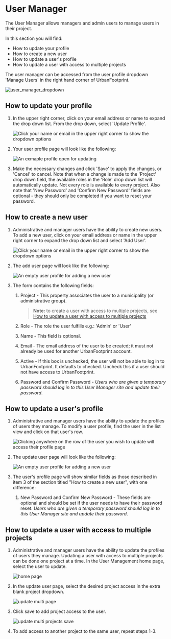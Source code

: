 # User Manager

The User Manager allows managers and admin users to manage users in their project.

In this section you will find:

* How to update your profile
* How to create a new user
* How to update a user's profile
* How to update a user with access to multiple projects

The user manager can be accessed from the user profile dropdown 'Manage Users' in the right hand corner of UrbanFootprint.

![user_manager_dropdown](images/manage_users_dropdown.png)

## How to update your profile


1. In the upper right corner, click on your email address or name to expand the drop down list. From the drop down, select 'Update Profile'.


    ![Click your name or email in the upper right corner to show the dropdown options](images/user_manager_update_profile_link.png)


2. Your user profile page will look like the following:

    ![An exmaple profile open for updating](images/user_manager_update_profile_page.png)

3. Make the necessary changes and click 'Save' to apply the changes, or 'Cancel' to cancel. Note that when a change is made to the 'Project' drop down field,
the available roles in the 'Role' drop down list will automatically update. Not every role is available to every project. Also note that 'New Password' and
'Confirm New Password' fields are optional - they should only be completed if you want to reset your password.

## How to create a new user

1. Administrative and manager users have the ability to create new users. To add a new user, click on your email address or name in the upper right corner to
expand the drop down list and select 'Add User'.

    ![Click your name or email in the upper right corner to show the dropdown options](images/user_manager_add_user_link.png)

2. The add user page will look like the following:

    ![An empty user profile for adding a new user](images/user_manager_add_user_page.png)

3. The form contains the following fields:
    1. Project - This property associates the user to a municipality (or administrative group).

        >**Note:** to create a user with access to multiple projects, see [How to update a user with access to multiple projects](/user_manager/#how-to-update-a-user-with-access-to-multiple-projects)

    2. Role - The role the user fulfills e.g.: 'Admin' or 'User'
    3. Name - This field is optional.
    4. Email - The email address of the user to be created; it must not already be used for another UrbanFootprint account.
    5. Active - If this box is unchecked, the user will not be able to log in to UrbanFootprint. It defaults to checked. Uncheck this if a user should not have
access to UrbanFootprint.
    6. Password and Confirm Password - _Users who are given a temporary password should log in to this User Manager site and update their password_.

## How to update a user's profile

1. Administrative and manager users have the ability to update the profiles of users they manage. To modify a user profile, find the user in the list view and
click on that user's row.

    ![Clicking anywhere on the row of the user you wish to update will access their profile page](images/user_manager_select_user_from_list.png)

2. The update user page will look like the following:

    ![An empty user profile for adding a new user](images/user_manager_update_user_page.png)

3. The user's profile page will show similar fields as those described in item 3 of the section titled "How to create a new user", with one difference:
    1. New Password and Confirm New Password - These fields are optional and should be set if the user needs to have their password reset. _Users who are
given a temporary password should log in to this User Manager site and update their password_.

## How to update a user with access to multiple projects

1. Administrative and manager users have the ability to update the profiles of users they manage. Updating a user with access to multiple projects can be done one project at a time. In the User Management home page, select the user to update.

    ![home page](images/user_manager_adding_multi_project_home_page.png)

2. In the update user page, select the desired project access in the extra blank project dropdown.

    ![update multi page](images/user_manager_add_multi_project_update_user.png)

3. Click save to add project access to the user.

    ![update multi projects save](images/user_manager_add_multi_project_save.png)

4. To add access to another project to the same user, repeat steps 1-3.

